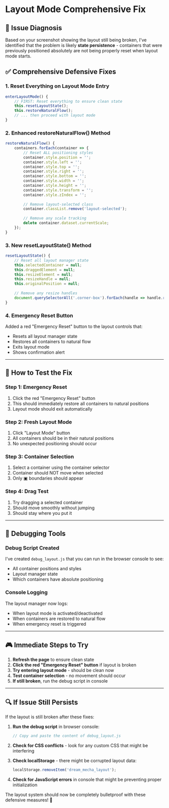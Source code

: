 # Layout Mode Comprehensive Fix

## 🚨 **Issue Diagnosis**

Based on your screenshot showing the layout still being broken, I've identified that the problem is likely **state persistence** - containers that were previously positioned absolutely are not being properly reset when layout mode starts.

## ✅ **Comprehensive Defensive Fixes**

### **1. Reset Everything on Layout Mode Entry**
```javascript
enterLayoutMode() {
    // FIRST: Reset everything to ensure clean state
    this.resetLayoutState();
    this.restoreNaturalFlow();
    // ... then proceed with layout mode
}
```

### **2. Enhanced restoreNaturalFlow() Method**
```javascript
restoreNaturalFlow() {
    containers.forEach(container => {
        // Reset ALL positioning styles
        container.style.position = '';
        container.style.left = '';
        container.style.top = '';
        container.style.right = '';
        container.style.bottom = '';
        container.style.width = '';
        container.style.height = '';
        container.style.transform = '';
        container.style.zIndex = '';
        
        // Remove layout-selected class
        container.classList.remove('layout-selected');
        
        // Remove any scale tracking
        delete container.dataset.currentScale;
    });
}
```

### **3. New resetLayoutState() Method**
```javascript
resetLayoutState() {
    // Reset all layout manager state
    this.selectedContainer = null;
    this.draggedElement = null;
    this.resizeElement = null;
    this.resizeHandle = null;
    this.originalPosition = null;
    
    // Remove any resize handles
    document.querySelectorAll('.corner-box').forEach(handle => handle.remove());
}
```

### **4. Emergency Reset Button**
Added a red "Emergency Reset" button to the layout controls that:
- Resets all layout manager state
- Restores all containers to natural flow
- Exits layout mode
- Shows confirmation alert

---

## 🎯 **How to Test the Fix**

### **Step 1: Emergency Reset**
1. Click the red "Emergency Reset" button
2. This should immediately restore all containers to natural positions
3. Layout mode should exit automatically

### **Step 2: Fresh Layout Mode**
1. Click "Layout Mode" button
2. All containers should be in their natural positions
3. No unexpected positioning should occur

### **Step 3: Container Selection**
1. Select a container using the container selector
2. Container should NOT move when selected
3. Only ▣ boundaries should appear

### **Step 4: Drag Test**
1. Try dragging a selected container
2. Should move smoothly without jumping
3. Should stay where you put it

---

## 🔧 **Debugging Tools**

### **Debug Script Created**
I've created `debug_layout.js` that you can run in the browser console to see:
- All container positions and styles
- Layout manager state
- Which containers have absolute positioning

### **Console Logging**
The layout manager now logs:
- When layout mode is activated/deactivated
- When containers are restored to natural flow
- When emergency reset is triggered

---

## 🎮 **Immediate Steps to Try**

1. **Refresh the page** to ensure clean state
2. **Click the red "Emergency Reset" button** if layout is broken
3. **Try entering layout mode** - should be clean now
4. **Test container selection** - no movement should occur
5. **If still broken**, run the debug script in console

---

## 🔍 **If Issue Still Persists**

If the layout is still broken after these fixes:

1. **Run the debug script** in browser console:
   ```javascript
   // Copy and paste the content of debug_layout.js
   ```

2. **Check for CSS conflicts** - look for any custom CSS that might be interfering

3. **Check localStorage** - there might be corrupted layout data:
   ```javascript
   localStorage.removeItem('dream_mecha_layout');
   ```

4. **Check for JavaScript errors** in console that might be preventing proper initialization

The layout system should now be completely bulletproof with these defensive measures! 🎯 
